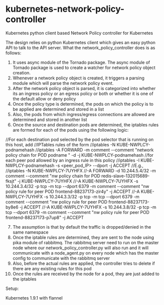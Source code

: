 # kubernetes-network-policy-controller

Kubernetes python client based Network Policy controller for Kubernetes

The design relies on python Kubernetes client which gives an easy python API to talk to the API server. What the network_policy_controller does is as follows:

1. It uses async module of the Tornado package. The async module of Tornado package is used to create a watcher for network policy object creation. 
2. Whenever a network policy object is created, it triggers a parsing module which will parse the network policy event. 
3. After the network policy object is parsed, it is categorized into whether its an ingress policy or an egress policy or both or whether it is one of the default allow or deny policy
4. Once the policy type is determined, the pods on which the policy is to be applied are determined and stored in a list
5. Also, the pods from which ingress/egress connections are allowed are determined and stored in another list
6. Once the source and destination pods are determined, the iptables rules are formed for each of the pods using the following logic:

//For each destination pod selected by the pod selector that is running on this host, add
//IPTables rules of the form
//iptables -N KUBE-NWPLCY-podnamehash
//iptables -A FORWARD -m comment --comment "network policy chain for POD podname " -d <podIP> -j KUBE-NWPLCY-podnamehash
//for each peer pod allowed by an ingress rule in this policy
//iptables -I KUBE-NWPLCY-podnamehash -s <peer_pod_IP> --dport <dst port> -j ACCEPT
//E.g.,
//iptables -N KUBE-NWPLCY-7UYHFX
//-A FORWARD -d 10.244.5.4/32 -m comment --comment "nw policy chain for POD redis-slave-132015689-fksjt" -j KUBE-NWPLCY-7UYHFX
//-A KUBE-NWPLCY-7UYHFX -s 10.244.3.4/32 -p tcp -m tcp --dport 6379 -m comment --comment "nw policy rule for peer POD frontend-88237173-zir4y" -j ACCEPT
//-A KUBE-NWPLCY-7UYHFX -s 10.244.3.3/32 -p tcp -m tcp --dport 6379 -m comment --comment "nw policy rule for peer POD frontend-88237173-by8e6 -j ACCEPT
//-A KUBE-NWPLCY-7UYHFX -s 10.244.3.8/32 -p tcp -m tcp --dport 6379 -m comment --comment "nw policy rule for peer POD frontend-88237173-p7up8" -j ACCEPT

7. The assumption is that by default the traffic is dropped/denied in the same namespace
8. Once the iptable rules are determined, they are sent to the node using pika module of rabbitmq. The rabbitmq server need to run on the master node where our network_policy_controller.py will also run and it will communicate with a node_agent.py on every node which has the master config to communicate with the rabbitmq server
9. Also, before the actual rules are applied, the controller tries to delete if there are any existing rules for this pod
10. Once the rules are received by the node for a pod, they are just added to the iptables

Setup:

Kubernetes 1.9.1 with flannel 

